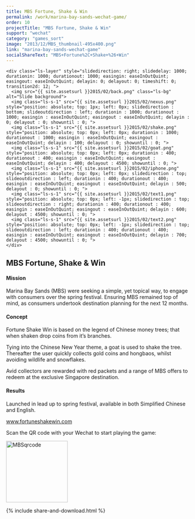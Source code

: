 ```yaml
---
title: MBS Fortune, Shake & Win
permalink: /work/marina-bay-sands-wechat-game/
order: 10
projectTitle: "MBS Fortune, Shake & Win"
support: "wechat"
category: "games_sort"
image: "2013/12/MBS_thumbnail-495x400.png"
link: "marina-bay-sands-wechat-game"
socialShareText: "MBS+Fortune%2C+Shake+%26+Win"
---
```

<div class="avia-layerslider">
  <div id="layerslider_1" class="ls-wp-container">

    <div class="ls-layer" style="slidedirection: right; slidedelay: 1000; durationin: 1000; durationout: 1000; easingin: easeInOutQuint; easingout: easeInOutQuint; delayin: 0; delayout: 0; timeshift: 0; transition2d: 12; ">
      <img src="{{ site.assetsurl }}2015/02/back.png" class="ls-bg" alt="Slide background">
      <img class="ls-s-1" src="{{ site.assetsurl }}2015/02/nexus.png" style="position: absolute; top: 1px; left: 0px; slidedirection : bottom; slideoutdirection : left; durationin : 1000; durationout : 1000; easingin : easeInOutQuint; easingout : easeInOutQuint; delayin : 0; delayout : 0; showuntil : 0; ">
      <img class="ls-s-1" src="{{ site.assetsurl }}2015/02/shake.png" style="position: absolute; top: 0px; left: 0px; durationin : 1000; durationout : 1000; easingin : easeInOutQuint; easingout : easeInOutQuint; delayin : 100; delayout : 0; showuntil : 0; ">
      <img class="ls-s-1" src="{{ site.assetsurl }}2015/02/goat.png" style="position: absolute; top: 0px; left: 0px; durationin : 400; durationout : 400; easingin : easeInOutQuint; easingout : easeInOutQuint; delayin : 400; delayout : 4500; showuntil : 0; ">
      <img class="ls-s-1" src="{{ site.assetsurl }}2015/02/iphone.png" style="position: absolute; top: 0px; left: 0px; slidedirection : top; slideoutdirection : left; durationin : 400; durationout : 400; easingin : easeInOutQuint; easingout : easeInOutQuint; delayin : 500; delayout : 0; showuntil : 0; ">
      <img class="ls-s-1" src="{{ site.assetsurl }}2015/02/text1.png" style="position: absolute; top: 0px; left: -1px; slidedirection : top; slideoutdirection : right; durationin : 400; durationout : 400; easingin : easeInOutQuint; easingout : easeInOutQuint; delayin : 600; delayout : 4500; showuntil : 0; ">
      <img class="ls-s-1" src="{{ site.assetsurl }}2015/02/text2.png" style="position: absolute; top: 0px; left: -1px; slidedirection : top; slideoutdirection : left; durationin : 400; durationout : 400; easingin : easeInOutQuint; easingout : easeInOutQuint; delayin : 700; delayout : 4500; showuntil : 0; ">
    </div>
  </div>
</div>

<div class="wrapper content project-detail" markdown="1">
  <h2 class="content-h2 with-bottom-line">MBS Fortune, Shake & Win</h2>

#### Mission

Marina Bay Sands (MBS) were seeking a simple, yet topical way, to engage with consumers over the spring festival. Ensuring MBS remained top of mind, as consumers undertook destination planning for the next 12 months.

#### Concept

Fortune Shake Win is based on the legend of Chinese money trees; that when shaken drop coins from it’s branches.

Tying into the Chinese New Year theme, a goat is used to shake the tree. Thereafter the user quickly collects gold coins and hongbaos, whilst avoiding wildlife and snowflakes.

Avid collectors are rewarded with red packets and a range of MBS offers to redeem at the exclusive Singapore destination.

#### Results

Launched in lead up to spring festival, available in both Simplified Chinese and English.

<a href="http://www.fortuneshakewin.com" target="_blank">www.fortuneshakewin.com</a>

Scan the QR code with your Wechat to start playing the game:

<img alt="MBSqrcode" src="{{ site.assetsurl }}2015/02/MBSqrcode.png" width="168" height="168">

</div>

{% include share-and-download.html %}

<script>
$(document).ready(function() {
  if (typeof $.fn.layerSlider == "undefined") {
    lsShowNotice('layerslider_1','jquery');
  }
  else if (typeof $.transit == "undefined" || typeof $.transit.modifiedForLayerSlider == "undefined") {
    lsShowNotice('layerslider_1', 'transit');
  }
  else
  {
    $("#layerslider_1").layerSlider({
      width : '1440px',
      height : '600px',
      responsive : true,
      responsiveUnder : 0,
      sublayerContainer : 0,
      autoStart : false,
      pauseOnHover : true,
      firstLayer : 1,
      animateFirstLayer : true,
      randomSlideshow : false,
      twoWaySlideshow : true,
      loops : 0,
      forceLoopNum : true,
      autoPlayVideos : true,
      autoPauseSlideshow : 'auto',
      youtubePreview : 'maxresdefault.jpg',
      keybNav : true,
      touchNav : true,
      skin : 'fullwidth',
      skinsPath : '../../css/LayerSlider/skins/',
      globalBGColor : '#ffffff',
      navPrevNext : true,
      navStartStop : false,
      navButtons : true,
      hoverPrevNext : true,
      hoverBottomNav : false,
      showBarTimer : false,
      showCircleTimer : true,
      thumbnailNavigation : 'disabled',
      tnWidth : 100,
      tnHeight : 60,
      tnContainerWidth : '60%',
      tnActiveOpacity : 35,
      tnInactiveOpacity : 100,
      imgPreload : true,
      yourLogo : false,
      yourLogoStyle : 'left: 10px; top: 10px;',
      yourLogoLink : false,
      yourLogoTarget : '_self',
      cbInit : function(element) { },
      cbStart : function(data) { },
      cbStop : function(data) { },
      cbPause : function(data) { },
      cbAnimStart : function(data) { },
      cbAnimStop : function(data) { },
      cbPrev : function(data) { },
      cbNext : function(data) { }
    });
  }
});
</script>
